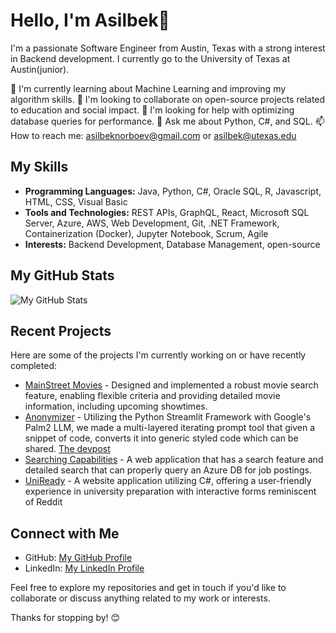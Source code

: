 # Hello, I'm Asilbek👋

I'm a passionate Software Engineer from Austin, Texas with a strong interest in Backend development. I currently go to the University of Texas at Austin(junior).

🌱 I'm currently learning about Machine Learning and improving my algorithm skills.
👯 I'm looking to collaborate on open-source projects related to education and social impact.
🤔 I'm looking for help with optimizing database queries for performance.
💬 Ask me about Python, C#, and SQL.
📫 How to reach me: asilbeknorboev@gmail.com or asilbek@utexas.edu

## My Skills

- **Programming Languages:** Java, Python, C#, Oracle SQL, R, Javascript, HTML, CSS, Visual Basic
- **Tools and Technologies:** REST APIs, GraphQL, React, Microsoft SQL Server, Azure, AWS, Web Development, Git, .NET Framework, Containerization (Docker), Jupyter Notebook, Scrum, Agile
- **Interests:** Backend Development, Database Management, open-source

## My GitHub Stats

![My GitHub Stats](https://github-readme-stats.vercel.app/api?username=asilbeknorboev&show_icons=true)

## Recent Projects

Here are some of the projects I'm currently working on or have recently completed:
- [MainStreet Movies](https://asilbekmovietheater.azurewebsites.net/) - Designed and implemented a robust movie search feature, enabling flexible criteria and providing detailed movie
information, including upcoming showtimes. 
- [Anonymizer](https://github.com/AsilbekNorboev/anonymizer) - Utilizing the Python Streamlit Framework with Google's Palm2 LLM, we made a multi-layered iterating prompt tool that given a snippet of code, converts it into generic styled code which can be shared. [The devpost](https://devpost.com/software/anonymizer?ref_content=user-portfolio&ref_feature=in_progress)
- [Searching Capabilities](https://github.com/AsilbekNorboev/Searching_Capabilities) - A web application that has a search feature and detailed search that can properly query an Azure DB for job postings.
- [UniReady](https://github.com/AsilbekNorboev/UniReady) - A website application utilizing C#, offering a user-friendly experience in university preparation with interactive forms reminiscent of Reddit

## Connect with Me

- GitHub: [My GitHub Profile](https://github.com/AsilbekNorboev)
- LinkedIn: [My LinkedIn Profile](https://www.linkedin.com/in/asilbeknorboev)


Feel free to explore my repositories and get in touch if you'd like to collaborate or discuss anything related to my work or interests.

Thanks for stopping by! 😊
